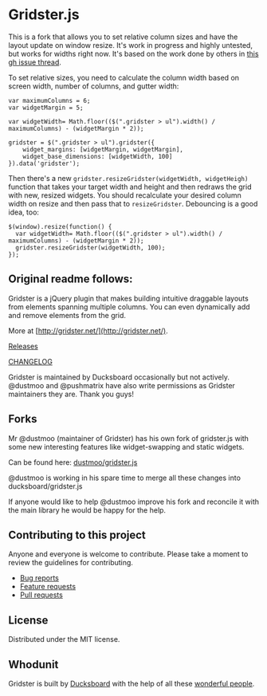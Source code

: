 Gridster.js
===========

This is a fork that allows you to set relative column sizes and have the layout update on window resize. It's work in progress and highly untested, but works for widths right now. It's based on the work done by others in [this gh issue thread](https://github.com/ducksboard/gridster.js/pull/77/files).

To set relative sizes, you need to calculate the column width based on screen width, number of columns, and gutter width:

````
var maximumColumns = 6;
var widgetMargin = 5;

var widgetWidth= Math.floor(($(".gridster > ul").width() / maximumColumns) - (widgetMargin * 2));

gridster = $(".gridster > ul").gridster({
    widget_margins: [widgetMargin, widgetMargin],
    widget_base_dimensions: [widgetWidth, 100]
}).data('gridster');
````

Then there's a new `gridster.resizeGridster(widgetWidth, widgetHeigh)` function that takes your target width and height and then redraws the grid with new, resized widgets. You should recalculate your desired column width on resize and then pass that to `resizeGridster`. Debouncing is a good idea, too:

````
$(window).resize(function() {
  var widgetWidth= Math.floor(($(".gridster > ul").width() / maximumColumns) - (widgetMargin * 2));
  gridster.resizeGridster(widgetWidth, 100);
});
````

## Original readme follows:

Gridster is a jQuery plugin that makes building intuitive draggable
layouts from elements spanning multiple columns. You can even
dynamically add and remove elements from the grid.

More at [http://gridster.net/](http://gridster.net/).

[Releases](https://github.com/ducksboard/gridster.js/releases)

[CHANGELOG](https://github.com/ducksboard/gridster.js/blob/master/CHANGELOG.md)

Gridster is maintained by Ducksboard occasionally but not actively.
@dustmoo and @pushmatrix have also write permissions as Gridster maintainers
they are. Thank you guys!

## Forks

Mr @dustmoo (maintainer of Gridster) has his own fork of gridster.js
with some new interesting features like widget-swapping and static widgets.

Can be found here: [dustmoo/gridster.js](https://github.com/dustmoo/gridster.js)

@dustmoo is working in his spare time to merge all these changes into
ducksboard/gridster.js

If anyone would like to help @dustmoo improve his fork and reconcile
it with the main library he would be happy for the help.


## Contributing to this project

Anyone and everyone is welcome to contribute. Please take a moment to review the guidelines for contributing.

* [Bug reports](CONTRIBUTING.md#bugs)
* [Feature requests](CONTRIBUTING.md#features)
* [Pull requests](CONTRIBUTING.md#pull-requests)


## License

Distributed under the MIT license.

## Whodunit

Gridster is built by [Ducksboard](http://ducksboard.com/) with the help of all
these [wonderful people](https://github.com/ducksboard/gridster.js/graphs/contributors).
